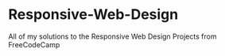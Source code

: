 # Responsive-Web-Design
All of my solutions to the Responsive Web Design Projects from FreeCodeCamp
